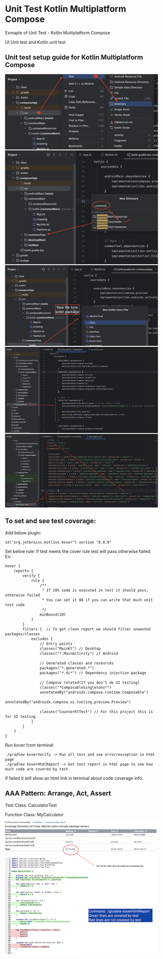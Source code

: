 # Unit Test Kotlin Multiplatform Compose
Exmaple of Unit Test - Kotlin Multiplatform Compose

UI Unit test and Kotlin unit test

## Unit test setup guide for Kotlin Multiplatform Compose
![Kotlin Multiplatform Compose Unit test](https://raw.githubusercontent.com/TouhidApps/Unit-Test-Kotlin-Multiplatform-Compose/main/img/setup1.png)
![Kotlin Multiplatform Compose Unit test](https://raw.githubusercontent.com/TouhidApps/Unit-Test-Kotlin-Multiplatform-Compose/main/img/setup2.png)
![Kotlin Multiplatform Compose Unit test](https://raw.githubusercontent.com/TouhidApps/Unit-Test-Kotlin-Multiplatform-Compose/main/img/setup3.png)
![Kotlin Multiplatform Compose Unit test](https://raw.githubusercontent.com/TouhidApps/Unit-Test-Kotlin-Multiplatform-Compose/main/img/setup4.png)
![Kotlin Multiplatform Compose Unit test](https://raw.githubusercontent.com/TouhidApps/Unit-Test-Kotlin-Multiplatform-Compose/main/img/setup5.png)

## To set and see test coverage:

Add below plugin:

```
id("org.jetbrains.kotlinx.kover") version "0.8.0"
```

Set below rule:
If test meets the cover rule test will pass otherwise failed:
Ex:

```
kover {
    reports {
        verify {
            rule {
                /**
                 * If 10% code is executed in test it should pass, otherwise failed
                 * You can set it 80 if you can write that much unit test code
                 */
                minBound(10)
            }
        }
        filters {  // To get clean report we should filter unwanted packages/classes
            excludes {
                // Entry points
                classes("MainKt") // Desktop
                classes("*.MainActivity") // Android

                // Generated classes and resources
                packages("*.generated.*")
                packages("*.di*") // Dependency injection package

                // Compose related(If you don't do UI testing)
                classes("*ComposableSingletons*")
                annotatedBy("androidx.compose.runtime.Composable")
                annotatedBy("androidx.compose.ui.tooling.preview.Preview")

                classes("CounterKtTest") // For this project this is for UI testing
            }
        }
    }
}
```

Run kover from terminal:

```
./gradlew koverVerify -> Run all test and see error/exception in html page
./gradlew koverHtmlReport -> Get test report in html page to see how much code are covered by test
```

If failed it will show an html link in terminal about code coverage info.


## AAA Pattern: Arrange, Act, Assert

Test Class: CalculatorTest

Function Class: MyCalculator

![Kotlin Multiplatform Compose kover](https://raw.githubusercontent.com/TouhidApps/Unit-Test-Kotlin-Multiplatform-Compose/main/img/setup6.png)